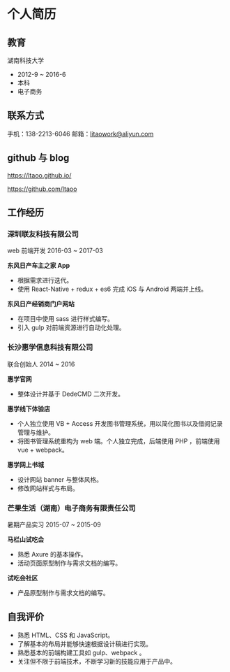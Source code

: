# 个人简历

## 教育
湖南科技大学 
- 2012-9 ~ 2016-6 
- 本科 
- 电子商务

## 联系方式
手机：138-2213-6046
邮箱：litaowork@aliyun.com

## github 与 blog

https://ltaoo.github.io/

https://github.com/ltaoo

## 工作经历

### 深圳联友科技有限公司

web 前端开发
2016-03 ~ 2017-03

**东风日产车主之家 App**

- 根据需求进行迭代。
- 使用 React-Native + redux + es6 完成 iOS 与 Android 两端并上线。

**东风日产经销商门户网站**

- 在项目中使用 sass 进行样式编写。
- 引入 gulp 对前端资源进行自动化处理。

### 长沙惠学信息科技有限公司

联合创始人 
2014 ~ 2016

**惠学官网**

- 整体设计并基于 DedeCMD 二次开发。

**惠学线下体验店**

- 个人独立使用 VB + Access 开发图书管理系统，用以简化图书以及借阅记录管理与维护。
- 将图书管理系统重构为 web 端。个人独立完成，后端使用 PHP ，前端使用 vue + webpack。

**惠学网上书城**

- 设计网站 banner 与整体风格。
- 修改网站样式与布局。


### 芒果生活（湖南）电子商务有限责任公司

暑期产品实习 
2015-07 ~ 2015-09

**马栏山试吃会**

- 熟悉 Axure 的基本操作。
- 活动页面原型制作与需求文档的编写。

**试吃会社区**

- 产品原型制作与需求文档的编写。

## 自我评价

- 熟悉 HTML、CSS 和 JavaScript。
- 了解基本的布局并能够快速根据设计稿进行实现。
- 熟悉基本的前端构建工具如 gulp、webpack 。
- 关注但不限于前端技术，不断学习新的技能应用于产品中。